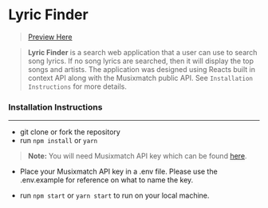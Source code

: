 # Lyric Finder 
> [Preview Here](https://agarcian031.github.io/lyric-finder/)


> **Lyric Finder** is a search web application that a user can use to search song lyrics. If no song lyrics are searched, then it will display the top songs and artists. The application was designed using Reacts built in context API along with the Musixmatch public API. See `Installation Instructions` for more details. 

### Installation Instructions 
---
- git clone or fork the repository
- run `npm install` or `yarn`
> **Note:** You will need Musixmatch API key which can be found [here](https://developer.musixmatch.com/). 

- Place your Musixmatch API key in a .env file. Please use the .env.example for reference on what to name the key. 

- run `npm start` or  `yarn start` to run on your local machine. 
